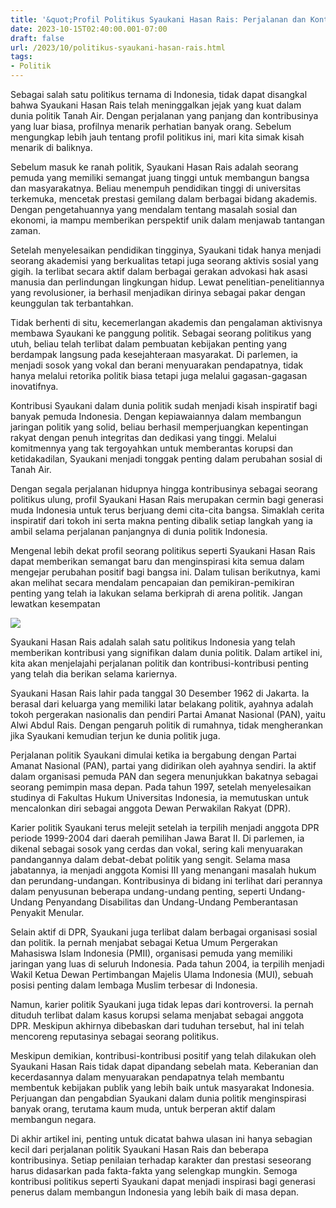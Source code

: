 ```yaml
---
title: '&quot;Profil Politikus Syaukani Hasan Rais: Perjalanan dan Kontribusinya&quot;'
date: 2023-10-15T02:40:00.001-07:00
draft: false
url: /2023/10/politikus-syaukani-hasan-rais.html
tags: 
- Politik
---
```


Sebagai salah satu politikus ternama di Indonesia, tidak dapat disangkal bahwa Syaukani Hasan Rais telah meninggalkan jejak yang kuat dalam dunia politik Tanah Air. Dengan perjalanan yang panjang dan kontribusinya yang luar biasa, profilnya menarik perhatian banyak orang. Sebelum mengungkap lebih jauh tentang profil politikus ini, mari kita simak kisah menarik di baliknya.

  

Sebelum masuk ke ranah politik, Syaukani Hasan Rais adalah seorang pemuda yang memiliki semangat juang tinggi untuk membangun bangsa dan masyarakatnya. Beliau menempuh pendidikan tinggi di universitas terkemuka, mencetak prestasi gemilang dalam berbagai bidang akademis. Dengan pengetahuannya yang mendalam tentang masalah sosial dan ekonomi, ia mampu memberikan perspektif unik dalam menjawab tantangan zaman.

  

Setelah menyelesaikan pendidikan tingginya, Syaukani tidak hanya menjadi seorang akademisi yang berkualitas tetapi juga seorang aktivis sosial yang gigih. Ia terlibat secara aktif dalam berbagai gerakan advokasi hak asasi manusia dan perlindungan lingkungan hidup. Lewat penelitian-penelitiannya yang revolusioner, ia berhasil menjadikan dirinya sebagai pakar dengan keunggulan tak terbantahkan.

  

Tidak berhenti di situ, kecemerlangan akademis dan pengalaman aktivisnya membawa Syaukani ke panggung politik. Sebagai seorang politikus yang utuh, beliau telah terlibat dalam pembuatan kebijakan penting yang berdampak langsung pada kesejahteraan masyarakat. Di parlemen, ia menjadi sosok yang vokal dan berani menyuarakan pendapatnya, tidak hanya melalui retorika politik biasa tetapi juga melalui gagasan-gagasan inovatifnya.

  

Kontribusi Syaukani dalam dunia politik sudah menjadi kisah inspiratif bagi banyak pemuda Indonesia. Dengan kepiawaiannya dalam membangun jaringan politik yang solid, beliau berhasil memperjuangkan kepentingan rakyat dengan penuh integritas dan dedikasi yang tinggi. Melalui komitmennya yang tak tergoyahkan untuk memberantas korupsi dan ketidakadilan, Syaukani menjadi tonggak penting dalam perubahan sosial di Tanah Air.

  

Dengan segala perjalanan hidupnya hingga kontribusinya sebagai seorang politikus ulung, profil Syaukani Hasan Rais merupakan cermin bagi generasi muda Indonesia untuk terus berjuang demi cita-cita bangsa. Simaklah cerita inspiratif dari tokoh ini serta makna penting dibalik setiap langkah yang ia ambil selama perjalanan panjangnya di dunia politik Indonesia.

  

Mengenal lebih dekat profil seorang politikus seperti Syaukani Hasan Rais dapat memberikan semangat baru dan menginspirasi kita semua dalam mengejar perubahan positif bagi bangsa ini. Dalam tulisan berikutnya, kami akan melihat secara mendalam pencapaian dan pemikiran-pemikiran penting yang telah ia lakukan selama berkiprah di arena politik. Jangan lewatkan kesempatan

  

![](https://statik.tempo.co/data/2010/08/19/id_44513/44513_620.jpg)

  

Syaukani Hasan Rais adalah salah satu politikus Indonesia yang telah memberikan kontribusi yang signifikan dalam dunia politik. Dalam artikel ini, kita akan menjelajahi perjalanan politik dan kontribusi-kontribusi penting yang telah dia berikan selama kariernya.

  

Syaukani Hasan Rais lahir pada tanggal 30 Desember 1962 di Jakarta. Ia berasal dari keluarga yang memiliki latar belakang politik, ayahnya adalah tokoh pergerakan nasionalis dan pendiri Partai Amanat Nasional (PAN), yaitu Alwi Abdul Rais. Dengan pengaruh politik di rumahnya, tidak mengherankan jika Syaukani kemudian terjun ke dunia politik juga.

  

Perjalanan politik Syaukani dimulai ketika ia bergabung dengan Partai Amanat Nasional (PAN), partai yang didirikan oleh ayahnya sendiri. Ia aktif dalam organisasi pemuda PAN dan segera menunjukkan bakatnya sebagai seorang pemimpin masa depan. Pada tahun 1997, setelah menyelesaikan studinya di Fakultas Hukum Universitas Indonesia, ia memutuskan untuk mencalonkan diri sebagai anggota Dewan Perwakilan Rakyat (DPR).

  

Karier politik Syaukani terus melejit setelah ia terpilih menjadi anggota DPR periode 1999-2004 dari daerah pemilihan Jawa Barat II. Di parlemen, ia dikenal sebagai sosok yang cerdas dan vokal, sering kali menyuarakan pandangannya dalam debat-debat politik yang sengit. Selama masa jabatannya, ia menjadi anggota Komisi III yang menangani masalah hukum dan perundang-undangan. Kontribusinya di bidang ini terlihat dari perannya dalam penyusunan beberapa undang-undang penting, seperti Undang-Undang Penyandang Disabilitas dan Undang-Undang Pemberantasan Penyakit Menular.

  

Selain aktif di DPR, Syaukani juga terlibat dalam berbagai organisasi sosial dan politik. Ia pernah menjabat sebagai Ketua Umum Pergerakan Mahasiswa Islam Indonesia (PMII), organisasi pemuda yang memiliki jaringan yang luas di seluruh Indonesia. Pada tahun 2004, ia terpilih menjadi Wakil Ketua Dewan Pertimbangan Majelis Ulama Indonesia (MUI), sebuah posisi penting dalam lembaga Muslim terbesar di Indonesia.

  

Namun, karier politik Syaukani juga tidak lepas dari kontroversi. Ia pernah dituduh terlibat dalam kasus korupsi selama menjabat sebagai anggota DPR. Meskipun akhirnya dibebaskan dari tuduhan tersebut, hal ini telah mencoreng reputasinya sebagai seorang politikus.

  

Meskipun demikian, kontribusi-kontribusi positif yang telah dilakukan oleh Syaukani Hasan Rais tidak dapat dipandang sebelah mata. Keberanian dan kecerdasannya dalam menyuarakan pendapatnya telah membantu membentuk kebijakan publik yang lebih baik untuk masyarakat Indonesia. Perjuangan dan pengabdian Syaukani dalam dunia politik menginspirasi banyak orang, terutama kaum muda, untuk berperan aktif dalam membangun negara.

  

Di akhir artikel ini, penting untuk dicatat bahwa ulasan ini hanya sebagian kecil dari perjalanan politik Syaukani Hasan Rais dan beberapa kontribusinya. Setiap penilaian terhadap karakter dan prestasi seseorang harus didasarkan pada fakta-fakta yang selengkap mungkin. Semoga kontribusi politikus seperti Syaukani dapat menjadi inspirasi bagi generasi penerus dalam membangun Indonesia yang lebih baik di masa depan.